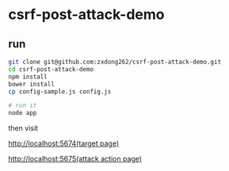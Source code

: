 # csrf-post-attack-demo

## run

```bash
git clone git@github.com:zxdong262/csrf-post-attack-demo.git
cd csrf-post-attack-demo
npm install
bower install
cp config-sample.js config.js

# run it
node app

```

then visit 

[http://localhost:5674(target page)](http://localhost:5674) 

[http://localhost:5675(attack action page)](http://localhost:5675)